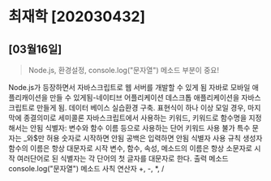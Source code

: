 # 최재학 [202030432]

## [03월16일]
> Node.js, 환경설정, console.log("문자열") 메소드 부분이 중요! <br />

Node.js가 등장하면서 자바스크립트로 웹 서버를 개발할 수 있게 됨
자바로 모바일 애플리캐이션을 만들 수 있게됨-네이티브 어플리케이션
데스크톱 애플리케이션을 자바스크립트로 만들게 됨. 데이터 베이스
실습환경 구축. 표현식이 하나 이상 모일 경우, 마지막에 종결의미로 세미콜론
자바스크립트에서 사용하는 키워드, 키워드로 함수명을 지정해서는 안됨
식별자: 변수와 함수 이름 등으로 사용하는 단어
키워드 사용 불가
특수 문자는 _와$만 허용
숫자로 시작하면 안됨
공백은 입력하면 안됨
식별자 사용 규칙
생성자 함수의 이름은 항상 대문자로 시작
변수, 함수, 속성, 메소드의 이름은 항상 소문자로 시작
여러단어로 된 식별자는 각 단어의 첫 글자를 대문자로 한다.
출력 메소드
console.log("문자열") 메소드
사칙 연산자 +, -, *, /

<table>
</table>